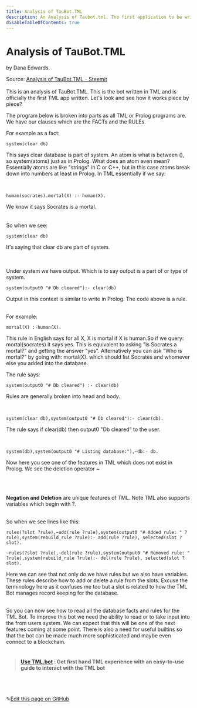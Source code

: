 ```yaml
---
title: Analysis of TauBot.TML
description: An Analysis of Taubot.tml. The first application to be written in Tau's Meta-Language
disableTableOfContents: true
---
```


# Analysis of TauBot.TML

by Dana Edwards.

Source: [Analysis of TauBot.TML - Steemit](https://steemit.com/tauchain/@dana-edwards/analysis-of-taubot-tml)<br><br>This is an analysis of TauBot.TML. This is the bot written in TML and is officially the first TML app written. Let's look and see how it works piece by piece?

The program below is broken into parts as all TML or Prolog programs are. We have our clauses which are the FACTs and the RULEs.

For example as a fact:

```
system(clear db)
```

This says clear database is part of system. An atom is what is between (), so system(atoms) just as in Prolog. What does an atom even mean? Essentially atoms are like "strings" in C or C++, but in this case atoms break down into numbers at least in Prolog. In TML essentially if we say:<br>

<br>

```
human(socrates).mortal(X) :- human(X).
```

We know it says Socrates is a mortal.<br><br><br>So when we see:<br>

```
system(clear db)
```

It's saying that clear db are part of system.

<br><br>Under system we have output. Which is to say output is a part of or type of system.

```
system(output0 "# Db cleared"):- clear(db)
```

Output in this context is similar to write in Prolog. The code above is a rule.

<br>For example:

```
mortal(X) :-human(X).
```

This rule in English says for all X, X is mortal if X is human.So if we query: mortal(socrates) it says yes. This is equivalent to asking "Is Socrates a mortal?" and getting the answer "yes". Alternatively you can ask "Who is mortal?" by going with: mortal(X). which should list Socrates and whomever else you added into the database.<br>

The rule says:

```
system(output0 "# Db cleared") :- clear(db)
```

Rules are generally broken into head and body.<br>

<br>

```
system(clear db),system(output0 "# Db cleared"):- clear(db).
```

The rule says if clear(db) then output0 "Db cleared" to the user.

<br>

```
system(db),system(output0 "# Listing database:"),~db:- db.
```

Now here you see one of the features in TML which does not exist in Prolog. We see the deletion operator ~<br><br>

<br>

**Negation and Deletion** are unique features of TML. Note TML also supports variables which begin with ?.<br><br>

So when we see lines like this:

```
rules(?slot ?rule),~add(rule ?rule),system(output0 "# Added rule: " ?rule),system(rebuild_rule ?rule):- add(rule ?rule), selected(slot ?slot).

~rules(?slot ?rule),~del(rule ?rule),system(output0 "# Removed rule: " ?rule),system(rebuild_rule ?rule):- del(rule ?rule), selected(slot ?slot).
```

Here we can see that not only do we have rules but we also have variables. These rules describe how to add or delete a rule from the slots. Excuse the terminology here as it confuses me too but a slot is related to how the TML Bot manages record keeping for the database.<br><br>

So you can now see how to read all the database facts and rules for the TML Bot. To improve this bot we need the ability to read or to take input into the from users system. We can expect that this will be one of the next features coming at some point. There is also a need for useful builtins so that the bot can be made much more sophisticated and maybe even connect to a blockchain.<br><br>

>#### [Use TML.bot](docs/Tutorials/tml-Bot-tutorial.md) : Get first hand TML experience with an easy-to-use guide to interact with the TML bot<br>

<br>

<br>

✎[Edit this page on GitHub](https://github.com/TauGuide/tau-guide-documents/blob/master/docs/Tutorials/analysis-of-taubot-tml.md)